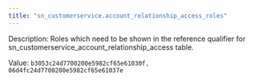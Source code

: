 ```yaml
---
title: "sn_customerservice.account_relationship_access_roles"
---
```


Description: Roles which need to be shown in the reference qualifier for sn_customerservice_account_relationship_access table.

Value: `b3053c24d7700200e5982cf65e61030f, 06d4fc24d7700200e5982cf65e61037e`